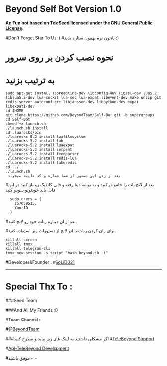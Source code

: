 # Beyond Self Bot Version 1.0

**An Fun bot based on [TeleSeed](https://github.com/SEEDTEAM/TeleSeed) licensed under the [GNU General Public License](https://github.com/BeyondTeam/Self-Bot/blob/master/LICENSE)**.

#Don't Forget Star To Us :)
#یادتون نره بهمون ستاره بدید :)

# نحوه نصب کردن بر روی سرور

# به ترتیب بزنید
```
sudo apt-get install libreadline-dev libconfig-dev libssl-dev lua5.2 liblua5.2-dev lua-socket lua-sec lua-expat libevent-dev make unzip git redis-server autoconf g++ libjansson-dev libpython-dev expat libexpat1-dev
cd $HOME
git clone https://github.com/BeyondTeam/Self-Bot.git -b supergroups
cd Self-Bot
chmod +x launch.sh
./launch.sh install
cd .luarocks/bin
./luarocks-5.2 install luafilesystem
./luarocks-5.2 install lub
./luarocks-5.2 install luaexpat
./luarocks-5.2 install serpent
./luarocks-5.2 install feedparser
./luarocks-5.2 install redis-lua
./luarocks-5.2 install fakeredis
cd ../..
./launch.sh 
 بعد از زدن این دستور از شما شماره و کد تایید میخواد
```
#بعد از لانچ بات را خاموش کنید و به پوشه دیتا رفته و فایل کانفیگ رو باز کنید در این فایل باید خودتونو سودو کنید
```
  sudo_users = {
    157059515,
    YourID
  }
```
#بعد از ان دوباره ربات خود رو لانچ کنید.

#برای ران کردن ربات با اتو لانچ از دستورات زیر استفاده کنید.
```
killall screen
killall tmux
killall telegram-cli
tmux new-session -s script "bash beyond.sh -t"
```

#Developer&Founder : 
#[SoLiD021](https://telegram.me/SoLiD021)

* * *

# Special Thx To :
###Seed Team

###And All My Friends :D

#Team Channel :

#[@BeyondTeam](https://telegram.me/BeyondTeam)

###اگر مشکلی داشتید به لینک های زیر بیاید و مطرح کنید
#[TeleBeyond Support](https://telegram.me/joinchat/DH-5lD7jQzw--m36LgqOVA)

#[Api-TeleBeyond Development](https://telegram.me/joinchat/CVyJuz6_PJBUrk_w--1JXw)

#موفق باشید -_-
